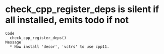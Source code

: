 # check_cpp_register_deps is silent if all installed, emits todo if not

    Code
      check_cpp_register_deps()
    Message
      * Now install 'decor', 'vctrs' to use cpp11.


